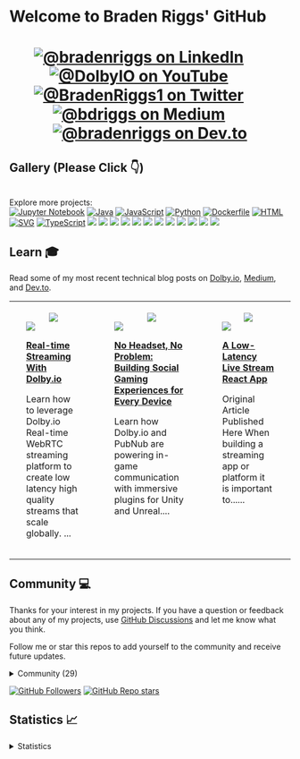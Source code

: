 <h1> Welcome to Braden Riggs' GitHub <h1>

<div id="social" align="center">
  <a href="https://www.linkedin.com/in/bradenriggs/" target="_blank"><img src="https://img.shields.io/badge/LinkedIn-0077B5?style=for-the-badge&logo=linkedin&logoColor=white" alt="@bradenriggs on LinkedIn"/></a>
  &nbsp; &nbsp; &nbsp;
  <a href="https://www.youtube.com/@DolbyIO" target="_blank"><img src="https://img.shields.io/badge/YouTube-red?style=for-the-badge&logo=youtube&logoColor=white" alt="@DolbyIO on YouTube"/></a>
  &nbsp; &nbsp; &nbsp;
  <a href="https://twitter.com/BradenRiggs1" target="_blank"><img src="https://img.shields.io/badge/Twitter-1DA1F2?style=for-the-badge&logo=twitter&logoColor=white" alt="@BradenRiggs1 on Twitter"/></a>
  &nbsp; &nbsp; &nbsp;
  <a href="https://bdriggs.medium.com/" target="_blank"><img src="https://img.shields.io/badge/Medium-12100E?style=for-the-badge&logo=medium&logoColor=white" alt="@bdriggs on Medium"/></a>
   &nbsp; &nbsp; &nbsp;
  <a href="https://dev.to/bradenriggs" target="_blank"><img src="https://img.shields.io/badge/dev.to-0A0A0A?style=for-the-badge&logo=dev.to&logoColor=white" alt="@bradenriggs on Dev.to"/></a>
</div>

## Gallery (Please Click :point_down:)
<div id="gallery">

<div align="center">
<table width="75%">
<tr>

</tr>
<tr>

</tr>
</table>
</div>

<p>Explore more projects: <br/>
<a href="https://github.com/briggs599?tab=repositories&q=language%3AJupyter Notebook&type=&language=&sort=stargazers"><img src="https://img.shields.io/badge/Jupyter Notebook-17-lightgrey?logo=Jupyter Notebook&label=Jupyter Notebook&labelColor=000000" alt="Jupyter Notebook"/></a> <a href="https://github.com/briggs599?tab=repositories&q=language%3AJava&type=&language=&sort=stargazers"><img src="https://img.shields.io/badge/Java-10-lightgrey?logo=Java&label=Java&labelColor=000000" alt="Java"/></a> <a href="https://github.com/briggs599?tab=repositories&q=language%3AJavaScript&type=&language=&sort=stargazers"><img src="https://img.shields.io/badge/JavaScript-10-lightgrey?logo=JavaScript&label=JavaScript&labelColor=000000" alt="JavaScript"/></a> <a href="https://github.com/briggs599?tab=repositories&q=language%3APython&type=&language=&sort=stargazers"><img src="https://img.shields.io/badge/Python-4-lightgrey?logo=Python&label=Python&labelColor=000000" alt="Python"/></a> <a href="https://github.com/briggs599?tab=repositories&q=language%3ADockerfile&type=&language=&sort=stargazers"><img src="https://img.shields.io/badge/Dockerfile-2-lightgrey?logo=Dockerfile&label=Dockerfile&labelColor=000000" alt="Dockerfile"/></a> <a href="https://github.com/briggs599?tab=repositories&q=language%3AHTML&type=&language=&sort=stargazers"><img src="https://img.shields.io/badge/HTML-2-lightgrey?logo=HTML&label=HTML&labelColor=000000" alt="HTML"/></a> <a href="https://github.com/briggs599?tab=repositories&q=language%3ASVG&type=&language=&sort=stargazers"><img src="https://img.shields.io/badge/SVG-1-lightgrey?logo=SVG&label=SVG&labelColor=000000" alt="SVG"/></a> <a href="https://github.com/briggs599?tab=repositories&q=language%3ATypeScript&type=&language=&sort=stargazers"><img src="https://img.shields.io/badge/TypeScript-1-lightgrey?logo=TypeScript&label=TypeScript&labelColor=000000" alt="TypeScript"/></a> 
<a href="https://github.com/briggs599?tab=repositories&q=topic%3Amalware-detection&type=&language=&sort=stargazers"><img src="https://img.shields.io/static/v1?label=malware-detection&message=2&labelColor=blue"/></a> <a href="https://github.com/briggs599?tab=repositories&q=topic%3Afvecs&type=&language=&sort=stargazers"><img src="https://img.shields.io/static/v1?label=fvecs&message=1&labelColor=blue"/></a> <a href="https://github.com/briggs599?tab=repositories&q=topic%3Adeep1b&type=&language=&sort=stargazers"><img src="https://img.shields.io/static/v1?label=deep1b&message=1&labelColor=blue"/></a> <a href="https://github.com/briggs599?tab=repositories&q=topic%3Aapproximate-nearest-neighbor-search&type=&language=&sort=stargazers"><img src="https://img.shields.io/static/v1?label=approximate-nearest-neighbor-search&message=1&labelColor=blue"/></a> <a href="https://github.com/briggs599?tab=repositories&q=topic%3Asvm-kernels&type=&language=&sort=stargazers"><img src="https://img.shields.io/static/v1?label=svm-kernels&message=1&labelColor=blue"/></a> <a href="https://github.com/briggs599?tab=repositories&q=topic%3Agraph-theory-algorithms&type=&language=&sort=stargazers"><img src="https://img.shields.io/static/v1?label=graph-theory-algorithms&message=1&labelColor=blue"/></a> <a href="https://github.com/briggs599?tab=repositories&q=topic%3Aheterogeneous-information-networks&type=&language=&sort=stargazers"><img src="https://img.shields.io/static/v1?label=heterogeneous-information-networks&message=1&labelColor=blue"/></a> <a href="https://github.com/briggs599?tab=repositories&q=topic%3Ahindroid&type=&language=&sort=stargazers"><img src="https://img.shields.io/static/v1?label=hindroid&message=1&labelColor=blue"/></a> <a href="https://github.com/briggs599?tab=repositories&q=topic%3Arepresentation-learning&type=&language=&sort=stargazers"><img src="https://img.shields.io/static/v1?label=representation-learning&message=1&labelColor=blue"/></a> <a href="https://github.com/briggs599?tab=repositories&q=topic%3Agraph-theory&type=&language=&sort=stargazers"><img src="https://img.shields.io/static/v1?label=graph-theory&message=1&labelColor=blue"/></a> <a href="https://github.com/briggs599?tab=repositories&q=topic%3Aheterogeneous-network&type=&language=&sort=stargazers"><img src="https://img.shields.io/static/v1?label=heterogeneous-network&message=1&labelColor=blue"/></a> <a href="https://github.com/briggs599?tab=repositories&q=topic%3Aword2vec-embeddinngs&type=&language=&sort=stargazers"><img src="https://img.shields.io/static/v1?label=word2vec-embeddinngs&message=1&labelColor=blue"/></a> 
</p>


</div>

## Learn :mortar_board:
<p>Read some of my most recent technical blog posts on <a href="https://dolby.io/blog/author/brigg/">Dolby.io</a>, <a href="https://medium.com/@briggs599">Medium</a>, and <a href="https://dev.to/@briggs599">Dev.to</a>.</p>
<div id="writing" align="center">
<table width="75%">
<tr>
<td width="25%" valign="top" style="padding-top: 20px; padding-bottom: 20px; padding-left: 30px; padding-right: 30px;">
  <div align="center"><a href="https://dolby.io/blog/author/brigg/" target="_blank"><img src="https://img.shields.io/badge/Dolby.io-0A0A0A?style=for-the-badge&logo=dolby&logoColor=white"/></a></div>
  <img src="https://dolby.io/wp-content/uploads/2023/05/DolbyIO-Real-time-Streaming-Workflow-1-edited.png"/>
  <p><b><a href="https://dolby.io/blog/real-time-streaming-with-dolby-io/">Real-time Streaming With Dolby.io</a></b></p>
  <p>Learn how to leverage Dolby.io Real-time WebRTC streaming platform to create low latency high quality streams that scale globally. ...</p>
</td>
<td width="25%" valign="top" style="padding-top: 20px; padding-bottom: 20px; padding-left: 30px; padding-right: 30px;">
  <div align="center"><a href="https://medium.com/@briggs599" target="_blank"><img src="https://img.shields.io/badge/-Medium-12100E?style=for-the-badge&logo=Medium&logoColor=white"/></a></div>
  <img src="https://miro.medium.com/v2/resize:fit:1200/0*eINKle6Z1C7ddOKf"/>
  <p><b><a href="https://medium.com/hacking-media/no-headset-no-problem-building-social-gaming-experiences-for-every-device-f008f3080686?source=rss-6b8dc7a69e8f------2">No Headset, No Problem: Building Social Gaming Experiences for Every Device</a></b></p>
  <p>Learn how Dolby.io and PubNub are powering in-game communication with immersive plugins for Unity and Unreal....</p>
</td>
<td width="25%" valign="top" style="padding-top: 20px; padding-bottom: 20px; padding-left: 30px; padding-right: 30px;">
  <div align="center"><a href="https://dev.to/@briggs599" target="_blank"><img src="https://img.shields.io/badge/dev.to-0A0A0A?style=for-the-badge&logo=devdotto&logoColor=white"/></a></div>
  <img src="https://res.cloudinary.com/practicaldev/image/fetch/s--s8dp3yJP--/c_imagga_scale,f_auto,fl_progressive,h_500,q_auto,w_1000/https://dev-to-uploads.s3.amazonaws.com/uploads/articles/pt8kvjbtnzcdqek816kb.jpg"/>
  <p><b><a href="https://dev.to/dolbyio/a-low-latency-live-stream-react-app-53pj">A Low-Latency Live Stream React App</a></b></p>
  <p>Original Article Published Here  When building a streaming app or platform it is important to......</p>
</td>
</tr>
</table>
</div>

## Community :computer:
<div id="influence">
<p>
Thanks for your interest in my projects. If you have a question or feedback about any of my projects, use <a href="https://github.com/briggs599/briggs599/discussions">GitHub Discussions</a> and let me know what you think.
    
Follow me or star this repos to add yourself to the community and receive future updates. 
</p>

  <details>
  <summary>Community (29)</summary>
  <div>&nbsp;</div>
  <div id="supporters">

<a href="https://github.com/Briggs599">Briggs599</a>

<a href="https://github.com/Xiang-Pan">Xiang-Pan</a>

<a href="https://github.com/lijiunderstand">lijiunderstand</a>

<a href="https://github.com/yahyakotan">yahyakotan</a>

<a href="https://github.com/PrithivirajDamodaran">PrithivirajDamodaran</a>

<a href="https://github.com/krishnaupadhyay3">krishnaupadhyay3</a>

<a href="https://github.com/moderaterider">moderaterider</a>

<a href="https://github.com/stjordanis">stjordanis</a>

<a href="https://github.com/stephenleo">stephenleo</a>

<a href="https://github.com/richard-li-keywtech">richard-li-keywtech</a>

<a href="https://github.com/soma2000-lang">soma2000-lang</a>

<a href="https://github.com/NarasimmanSaravana1994">NarasimmanSaravana1994</a>

<a href="https://github.com/AlTahish">AlTahish</a>

<a href="https://github.com/apfriend">apfriend</a>

<a href="https://github.com/MottM11">MottM11</a>

<a href="https://github.com/Retzilience">Retzilience</a>

<a href="https://github.com/mapleafGWN">mapleafGWN</a>

<a href="https://github.com/lyashevska">lyashevska</a>

<a href="https://github.com/arthuralvim">arthuralvim</a>

<a href="https://github.com/Dulani">Dulani</a>

<a href="https://github.com/Astronaut101">Astronaut101</a>

<a href="https://github.com/even2ll">even2ll</a>

<a href="https://github.com/Islam-Hussein">Islam-Hussein</a>

<a href="https://github.com/neptunel">neptunel</a>

<a href="https://github.com/S0sh1ne">S0sh1ne</a>

<a href="https://github.com/skyow001">skyow001</a>

<a href="https://github.com/goanpeca">goanpeca</a>

<a href="https://github.com/mlmabie">mlmabie</a>

<a href="https://github.com/EamonJarrett-Mann">EamonJarrett-Mann</a>

  </div>
  </details>

  <a href="https://github.com/briggs599?tab=followers"><img alt="GitHub Followers" src="https://img.shields.io/github/followers/briggs599?label=Follow&style=social"></a>
  <a href="https://github.com/briggs599/briggs599/stargazers"><img alt="GitHub Repo stars" src="https://img.shields.io/github/stars/briggs599/briggs599?label=Star&style=social"></a>
</div>

## Statistics :chart_with_upwards_trend:
<details>
  <summary>Statistics</summary>
  <div>&nbsp;</div>
  <div>
    <p>Repos :open_file_folder:: 56</p>
    <p>Followers :running:: 8</p>
    <p>Stargazers :star2:: 29</p>
    <p>Supporters :raising_hand:: 29</p>
    <p>Unique Views (week) :eyes:: 2</p>
  </div>
</details>

